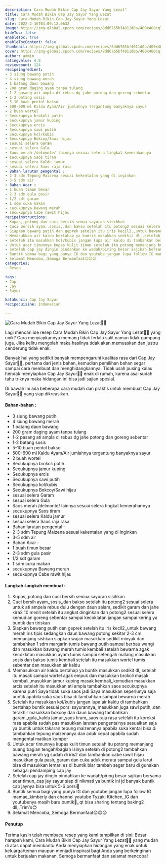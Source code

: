 ```yaml
---
description: Cara Mudah Bikin Cap Jay Sayur Yang Lezat"
title: Cara Mudah Bikin Cap Jay Sayur Yang Lezat
slug: Cara-Mudah-Bikin-Cap-Jay-Sayur-Yang-Lezat
date: 2022-2-16T03:09:12.063Z
image: https://img-global.cpcdn.com/recipes/8dd6765bf4011d0a/400x400cq70/photo.jpg
hideToc: false
enableToc: true
enableTocContent: false
thumbnail: https://img-global.cpcdn.com/recipes/8dd6765bf4011d0a/400x400cq70/photo.jpg
cover: https://img-global.cpcdn.com/recipes/8dd6765bf4011d0a/400x400cq70/photo.jpg
author: admin
ratingvalue: 4.8
reviewcount: 124
recipeingredient:
- 3 siung bawang putih
- 4 siung bawang merah
- 1 batang daun bawang
- 200 gram daging ayam tanpa tulang
- 1-2 pasang ati ampla di rebus dg jahe potong dan goreng sebentar
- 1-2 batang sosis
- 5-10 buah pentol bakso
- 500-600 ml Kaldu Ayam/Air jumlahnya tergantung banyaknya sayur
- 2 buah wortel
- Secukupnya brokoli putih
- Secukupnya jamur kuping
- Secukupnya ercis
- Secukupnya sawi putih
- Secukupnya kol/kubis
- Secukupnya Bokcoy/Sawi hijau
- sesuai selera Garam
- sesuai selera Gula
- Saos merah /delmonte/ lainnya sesuai selera tingkat kemerahannya
- secukupnya Saos tiram
- sesuai selera Kaldu jamur
- sesuai selera Saos raja rasa
- Bahan larutan pengental :
- 2-3 sdm Tepung Maizena sesuai kekentalan yang di inginkan
- 3-5 sdm air
- Bahan Acar :
- 1 buah timun besar
- 2-3 sdm gula pasir
- 1/2 sdt garam
- 1 sdm cuka makan
- secukupnya Bawang merah
- secukupnya Cabe rawit hijau
recipeinstructions:
- Kupas,,potong dan cuci bersih semua sayuran sisihkan
- Cuci bersih ayam,,sosis,,dan bakso setelah itu potong2 sesuai selera untuk ati ampela rebus dulu dengan daun salam,,sedikit garam dan jahe kira2 10 menit setelah itu angkat dinginkan dan potong2 sesuai selera kemudian goreng sebentar sampai kecoklatan jangan sampai kering ya buntik dan tiriskan
- Siapkan bawang putih dan geprek setelah itu iris kecil2,,untuk bawang merah iris tipis sedangkan daun bawang potong sekitar 2-3 cm memanjang sishkan siapkan wajan masukkan sedikit minyak dan tambahkan 1 sdm margarin tumis bawang putih sampai berbau wangi dan masukkan bawang merah tumis kembali setelah bewarna agak kecoklatan masukkan ayam tumis sampai setengah matang masukkan sosis dan bakso tumis kembali setelah itu masukkan wortel tumis sebentar dan masukkan air kaldu
- Memasukkan air kaldu bertahap ya buntik masukkan sedikit dl,,setelah itu masak sampai wortel agak empuk dan masukkan brokoli masak kembali,,masukkan jamur kuping masak kembali,,kemudian masukkan arcis setelah itu masukkan ati ampla tambahkan saos secukupnya karena putri Saya tidak suka saos jadi Saya masukkan seperlunya saja buntik apabila suka saos bisa di tambahkan sampai bewarna merah
- Setelah itu masukkan kol/kubis jangan lupa air kaldu di tambahkan bertahap buntik sesuai porsi sayurannya,,masukkan juga sawi putih,,dan terakhir masukkan bokcoy dan daun bawang tambahkan garam,,gula,,kaldu jamur,,saos tiram,,saos raja rasa setelah itu koreksi rasa apabila sudah pas masukkan larutan pengentalnya sesuaikan saja ya buntik untuk takaran tepung maizenanya apabila suka kental bisa di tambahkan tepung maizenanya dan aduk cepat apabila sudah mengental matikan kompor
- Untuk acar timunnya kupas kulit timun setelah itu potong memanjang buang bagian tengah/bagian isinya setelah di potong2 tambahkan bawang merah yg sudah di iris2 dan tambahkan cabe rawit hijau masukkan gula pasir,,garam dan cuka aduk merata sampai gula larut bisa di masukkan lemari es dl buntik biar tambah segar baru di gunakan sebagai pendamping cap jay
- Setelah cap jay dingin pindahkan ke wadah/piring besar sajikan bersama acar timun,,cap jay sayur siap di nikmati ya buntik ini jd banyak buntik cap jaynya bisa untuk 5-6 porsi🤭
- Buntik semua bagi yang punya IG dan youtube jangan lupa follow IG mamae_kimberly dan channel youtube Tyzaki Kitchen,,IG dan youtubenya masih baru buntik🤭,,qt bisa sharing tentang baking2 dll,,Trim's😊
- Selamat Mencoba,,Semoga Bermanfaat😊😊😊
categories:
- Resep

tags:
- Cap
- Jay
- Sayur

katakunci: Cap Jay Sayur
recipecuisine: Indonesian

---
```


![Cara Mudah Bikin Cap Jay Sayur Yang Lezat👩‍🍳](https://img-global.cpcdn.com/recipes/8dd6765bf4011d0a/400x400cq70/photo.jpg)

Lagi mencari ide resep Cara Mudah Bikin Cap Jay Sayur Yang Lezat👩‍🍳 yang unik? Cara menyiapkannya memang tidak terlalu sulit namun tidak gampang juga. Jika keliru mengolah maka hasilnya tidak akan memuaskan dan justru cenderung tidak enak.

Banyak hal yang sedikit banyak mempengaruhi kualitas rasa dari Cap Jay Sayur👩‍🍳, pertama dari jenis bahan, kemudian pemilihan bahan segar sampai cara membuat dan menghidangkannya. Tidak usah pusing kalau hendak menyiapkan Cap Jay Sayur👩‍🍳 enak di rumah, karena asal sudah tahu triknya maka hidangan ini bisa jadi sajian spesial.

Di bawah ini ada beberapa cara mudah dan praktis untuk membuat Cap Jay Sayur👩‍🍳 yang siap dikreasikan.

<!--inarticleads1-->

#### Bahan-bahan :

- 3 siung bawang putih
- 4 siung bawang merah
- 1 batang daun bawang
- 200 gram daging ayam tanpa tulang
- 1-2 pasang ati ampla di rebus dg jahe potong dan goreng sebentar
- 1-2 batang sosis
- 5-10 buah pentol bakso
- 500-600 ml Kaldu Ayam/Air jumlahnya tergantung banyaknya sayur
- 2 buah wortel
- Secukupnya brokoli putih
- Secukupnya jamur kuping
- Secukupnya ercis
- Secukupnya sawi putih
- Secukupnya kol/kubis
- Secukupnya Bokcoy/Sawi hijau
- sesuai selera Garam
- sesuai selera Gula
- Saos merah /delmonte/ lainnya sesuai selera tingkat kemerahannya
- secukupnya Saos tiram
- sesuai selera Kaldu jamur
- sesuai selera Saos raja rasa
- Bahan larutan pengental :
- 2-3 sdm Tepung Maizena sesuai kekentalan yang di inginkan
- 3-5 sdm air
- Bahan Acar :
- 1 buah timun besar
- 2-3 sdm gula pasir
- 1/2 sdt garam
- 1 sdm cuka makan
- secukupnya Bawang merah
- secukupnya Cabe rawit hijau

<!--inarticleads2-->

#### Langkah-langkah membuat :

1. Kupas,,potong dan cuci bersih semua sayuran sisihkan
1. Cuci bersih ayam,,sosis,,dan bakso setelah itu potong2 sesuai selera untuk ati ampela rebus dulu dengan daun salam,,sedikit garam dan jahe kira2 10 menit setelah itu angkat dinginkan dan potong2 sesuai selera kemudian goreng sebentar sampai kecoklatan jangan sampai kering ya buntik dan tiriskan
1. Siapkan bawang putih dan geprek setelah itu iris kecil2,,untuk bawang merah iris tipis sedangkan daun bawang potong sekitar 2-3 cm memanjang sishkan siapkan wajan masukkan sedikit minyak dan tambahkan 1 sdm margarin tumis bawang putih sampai berbau wangi dan masukkan bawang merah tumis kembali setelah bewarna agak kecoklatan masukkan ayam tumis sampai setengah matang masukkan sosis dan bakso tumis kembali setelah itu masukkan wortel tumis sebentar dan masukkan air kaldu
1. Memasukkan air kaldu bertahap ya buntik masukkan sedikit dl,,setelah itu masak sampai wortel agak empuk dan masukkan brokoli masak kembali,,masukkan jamur kuping masak kembali,,kemudian masukkan arcis setelah itu masukkan ati ampla tambahkan saos secukupnya karena putri Saya tidak suka saos jadi Saya masukkan seperlunya saja buntik apabila suka saos bisa di tambahkan sampai bewarna merah
1. Setelah itu masukkan kol/kubis jangan lupa air kaldu di tambahkan bertahap buntik sesuai porsi sayurannya,,masukkan juga sawi putih,,dan terakhir masukkan bokcoy dan daun bawang tambahkan garam,,gula,,kaldu jamur,,saos tiram,,saos raja rasa setelah itu koreksi rasa apabila sudah pas masukkan larutan pengentalnya sesuaikan saja ya buntik untuk takaran tepung maizenanya apabila suka kental bisa di tambahkan tepung maizenanya dan aduk cepat apabila sudah mengental matikan kompor
1. Untuk acar timunnya kupas kulit timun setelah itu potong memanjang buang bagian tengah/bagian isinya setelah di potong2 tambahkan bawang merah yg sudah di iris2 dan tambahkan cabe rawit hijau masukkan gula pasir,,garam dan cuka aduk merata sampai gula larut bisa di masukkan lemari es dl buntik biar tambah segar baru di gunakan sebagai pendamping cap jay
1. Setelah cap jay dingin pindahkan ke wadah/piring besar sajikan bersama acar timun,,cap jay sayur siap di nikmati ya buntik ini jd banyak buntik cap jaynya bisa untuk 5-6 porsi🤭
1. Buntik semua bagi yang punya IG dan youtube jangan lupa follow IG mamae_kimberly dan channel youtube Tyzaki Kitchen,,IG dan youtubenya masih baru buntik🤭,,qt bisa sharing tentang baking2 dll,,Trim's😊
1. Selamat Mencoba,,Semoga Bermanfaat😊😊😊

#### Penutup

Terima kasih telah membaca resep yang kami tampilkan di sini. Besar harapan kami, Cara Mudah Bikin Cap Jay Sayur Yang Lezat👩‍🍳 yang mudah di atas dapat membantu Anda menyiapkan hidangan yang enak untuk keluarga/teman maupun menjadi inspirasi bagi Anda yang berkeinginan untuk berjualan makanan. Semoga bermanfaat dan selamat mencoba!